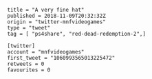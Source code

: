 ```
title = "A very fine hat"
published = 2018-11-09T20:32:32Z
origin = "twitter-mnfvideogames"
type = "tweet"
tag = [ "ps4share", "red-dead-redemption-2",]

[twitter]
account = "mnfvideogames"
first_tweet = "1060993565013225472"
retweets = 0
favourites = 0
```

<p class='image'><img src='https://mnf.m17s.net/2018/11/09/DrloBeBXcAU-5Nf.jpg' alt=''></p>

